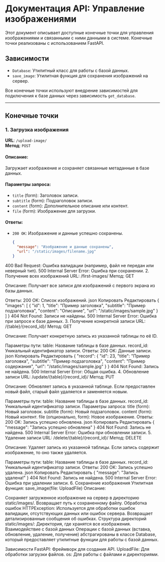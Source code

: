 # Документация API: Управление изображениями

Этот документ описывает доступные конечные точки для управления изображениями и связанными с ними данными в системе. Конечные точки реализованы с использованием FastAPI.

## **Зависимости**
- `Database`: Утилитный класс для работы с базой данных.
- `save_image`: Утилитная функция для сохранения изображений на сервер.

Все конечные точки используют внедрение зависимостей для подключения к базе данных через зависимость `get_database`.

---

## **Конечные точки**

### **1. Загрузка изображения**
**URL**: `/upload-image/`  
**Метод**: `POST`

#### **Описание**:
Загружает изображение и сохраняет связанные метаданные в базе данных.

#### **Параметры запроса**:
- `title` (form): Заголовок записи.
- `subtitle` (form): Подзаголовок записи.
- `content` (form): Дополнительное описание или контент.
- `file` (form): Изображение для загрузки.

#### **Ответы**:
- `200 OK`: Изображение и данные успешно сохранены.
  ```json
  {
    "message": "Изображение и данные сохранены",
    "url": "/static/images/filename.jpg"
  }
400 Bad Request: Ошибка валидации (например, файл не передан или неверный тип).
500 Internal Server Error: Ошибка при сохранении.
2. Получение всех изображений
URL: /first-images/
Метод: GET

Описание:
Получает все записи для изображений с первого экрана из базы данных.

Ответы:
200 OK: Список изображений.
json
Копировать
Редактировать
{
  "images": [
    {
      "id": 1,
      "title": "Пример заголовка",
      "subtitle": "Пример подзаголовка",
      "content": "Описание",
      "url": "/static/images/sample.jpg"
    }
  ]
}
404 Not Found: Записи не найдены.
500 Internal Server Error: Ошибка при запросе к базе данных.
3. Получение конкретной записи
URL: /{table}/{record_id}/
Метод: GET

Описание:
Получает конкретную запись из указанной таблицы по её ID.

Параметры пути:
table: Название таблицы в базе данных.
record_id: Уникальный идентификатор записи.
Ответы:
200 OK: Данные записи.
json
Копировать
Редактировать
{
  "record": {
    "id": 23,
    "title": "Пример заголовка",
    "subtitle": "Пример подзаголовка",
    "content": "Пример содержания",
    "url": "/static/images/sample.jpg"
  }
}
404 Not Found: Запись не найдена.
500 Internal Server Error: Общая ошибка.
4. Обновление записи
URL: /update/{table}/{record_id}/
Метод: PUT

Описание:
Обновляет запись в указанной таблице. Если предоставлен новый файл, старый файл удаляется и заменяется новым.

Параметры пути:
table: Название таблицы в базе данных.
record_id: Уникальный идентификатор записи.
Параметры запроса:
title (form): Новый заголовок.
subtitle (form): Новый подзаголовок.
content (form): Новый контент.
file (опционально, form): Новое изображение.
Ответы:
200 OK: Запись успешно обновлена.
json
Копировать
Редактировать
{
  "message": "Запись успешно обновлена"
}
404 Not Found: Запись не найдена.
500 Internal Server Error: Ошибка при обновлении записи.
5. Удаление записи
URL: /delete/{table}/{record_id}/
Метод: DELETE

Описание:
Удаляет запись из указанной таблицы. Если запись содержит изображение, то оно также удаляется.

Параметры пути:
table: Название таблицы в базе данных.
record_id: Уникальный идентификатор записи.
Ответы:
200 OK: Запись успешно удалена.
json
Копировать
Редактировать
{
  "message": "Запись удалена!"
}
404 Not Found: Запись не найдена.
500 Internal Server Error: Ошибка при удалении записи.
6. Сохранение изображения
Утилитная функция: save_image(file: UploadFile)
Описание:

Сохраняет загруженное изображение на сервер в директорию static/images/.
Возвращает путь к сохраненному файлу.
Обработка ошибок
HTTPException:
Используется для обработки ошибок валидации, отсутствующих данных или ошибок сервера.
Возвращает детализированные сообщения об ошибках.
Структура директорий
static/images/: Директория, где хранятся все изображения.
Взаимодействие с базой данных
Операции с базой данных (вставка, обновление, удаление, получение) абстрагированы в классе Database, который предоставляет утилитные функции для работы с базой данных.

Зависимости
FastAPI: Фреймворк для создания API.
UploadFile: Для обработки загрузки файлов.
os: Для работы с файлами и директориями.
